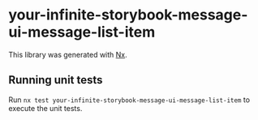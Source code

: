 # your-infinite-storybook-message-ui-message-list-item

This library was generated with [Nx](https://nx.dev).

## Running unit tests

Run `nx test your-infinite-storybook-message-ui-message-list-item` to execute the unit tests.
